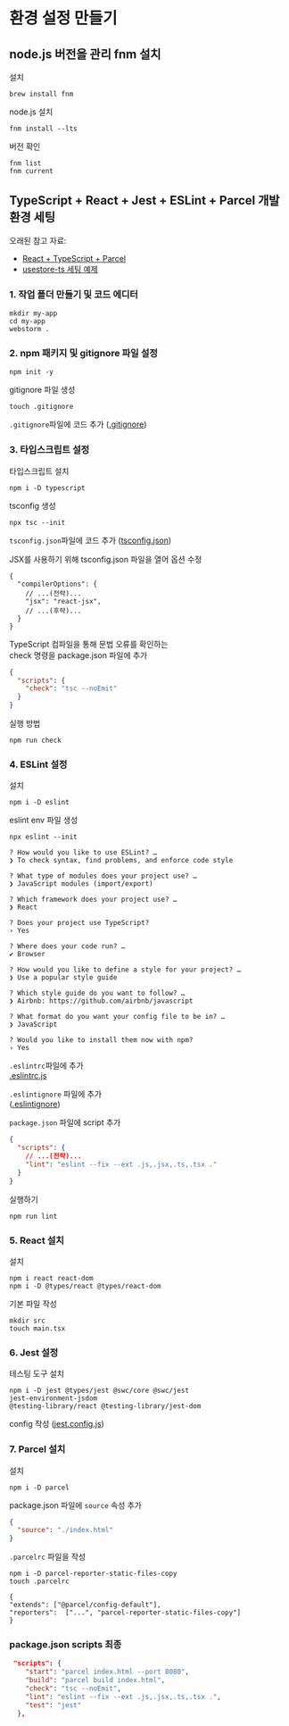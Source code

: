 # 환경 설정 만들기

## node.js 버전을 관리 fnm 설치

설치

```text
brew install fnm
```

node.js 설치

```text
fnm install --lts
```

버전 확인

```text
fnm list
fnm current
```

## TypeScript + React + Jest + ESLint + Parcel 개발 환경 세팅

오래된 참고 자료:

- [React + TypeScript + Parcel](https://github.com/ahastudio/CodingLife/tree/main/20211008/react)
- [usestore-ts 세팅 예제](https://github.com/ahastudio/CodingLife/tree/main/20220726/react)

### 1. 작업 폴더 만들기 및 코드 에디터

```text
mkdir my-app
cd my-app
webstorm .
```

### 2. npm 패키지 및 gitignore 파일 설정

```text
npm init -y
```

gitignore 파일 생성

```text
touch .gitignore
```

`.gitignore`파일에 코드 추가
([.gitignore](https://github.com/toptal/gitignore.io/blob/master/.gitignore))

### 3. 타입스크립트 설정

타입스크립트 설치

```text
npm i -D typescript
```

tsconfig 생성

```text
npx tsc --init
```

`tsconfig.json`파일에 코드 추가
([tsconfig.json](https://github.com/ahastudio/CodingLife/blob/main/20230113/react/tsconfig.json))

JSX를 사용하기 위해 tsconfig.json 파일을 열어 옵션 수정

```text
{
  "compilerOptions": {
    // ...(전략)...
    "jsx": "react-jsx",
    // ...(후략)...
  }
}

```

TypeScript 컴파일을 통해 문법 오류를 확인하는 <br />check 명령을 package.json 파일에 추가

```json
{
  "scripts": {
    "check": "tsc --noEmit"
  }
}
```

실행 방법

```text
npm run check
```

### 4. ESLint 설정

설치

```text
npm i -D eslint
```

eslint env 파일 생성

```text
npx eslint --init
```

```text
? How would you like to use ESLint? …
❯ To check syntax, find problems, and enforce code style

? What type of modules does your project use? …
❯ JavaScript modules (import/export)

? Which framework does your project use? …
❯ React

? Does your project use TypeScript?
› Yes

? Where does your code run? …
✔ Browser

? How would you like to define a style for your project? …
❯ Use a popular style guide

? Which style guide do you want to follow? …
❯ Airbnb: https://github.com/airbnb/javascript

? What format do you want your config file to be in? …
❯ JavaScript

? Would you like to install them now with npm?
› Yes
```

`.eslintrc`파일에
추가 <br />[.eslintrc.js](https://github.com/rara-record/frontend-survival-week01/blob/rara-record/.eslintrc.js)

`.eslintignore` 파일에 추가 <br />
([.eslintignore](https://github.com/rara-record/react-settings/blob/main/.eslintignore))

`package.json` 파일에 script 추가

```json
{
  "scripts": {
    // ...(전략)...
    "lint": "eslint --fix --ext .js,.jsx,.ts,.tsx ."
  }
}
```

실행하기

```text
npm run lint
```

### 5. React 설치

설치

```text
npm i react react-dom
npm i -D @types/react @types/react-dom
```

기본 파일 작성

```text
mkdir src
touch main.tsx
```

### 6. Jest 설정

테스팅 도구 설치

```text
npm i -D jest @types/jest @swc/core @swc/jest
jest-environment-jsdom
@testing-library/react @testing-library/jest-dom
```

config 작성 ([jest.config.js](https://github.com/rara-record/frontend-survival-week01/blob/rara-record/jest.config.js))

### 7. Parcel 설치

설치

```text
npm i -D parcel
```

package.json 파일에 `source` 속성 추가

```json
{
  "source": "./index.html"
}
```

`.parcelrc` 파일을 작성

```text
npm i -D parcel-reporter-static-files-copy
touch .parcelrc
```

```text
{
"extends": ["@parcel/config-default"],
"reporters":  ["...", "parcel-reporter-static-files-copy"]
}
```

### package.json scripts 최종

```json
 "scripts": {
    "start": "parcel index.html --port 8080",
    "build": "parcel build index.html",
    "check": "tsc --noEmit",
    "lint": "eslint --fix --ext .js,.jsx,.ts,.tsx .",
    "test": "jest"
  },
```
